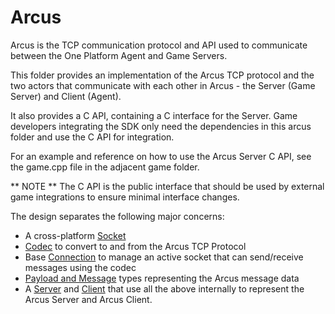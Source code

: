# Arcus

Arcus is the TCP communication protocol and API used to communicate between the One Platform Agent and Game Servers.

This folder provides an implementation of the Arcus TCP protocol and the two actors that communicate with each other in Arcus - the Server (Game Server) and Client (Agent).

It also provides a C API, containing a C interface for the Server. Game developers integrating the SDK only need the dependencies in this arcus folder and use the C API for integration.

For an example and reference on how to use the Arcus Server C API, see the game.cpp file in the adjacent game folder.

** NOTE **
The C API is the public interface that should be used by external game integrations to ensure minimal interface changes.

The design separates the following major concerns:

- A cross-platform [Socket](internal/socket.h)
- [Codec](internal/codec.h) to convert to and from the Arcus TCP Protocol
- Base [Connection](internal/connection.h) to manage an active socket that can send/receive messages using the codec
- [Payload and Message](message.h) types representing the Arcus message data
- A [Server](server.h) and [Client](client.h) that use all the above internally to represent the Arcus Server and Arcus Client.

